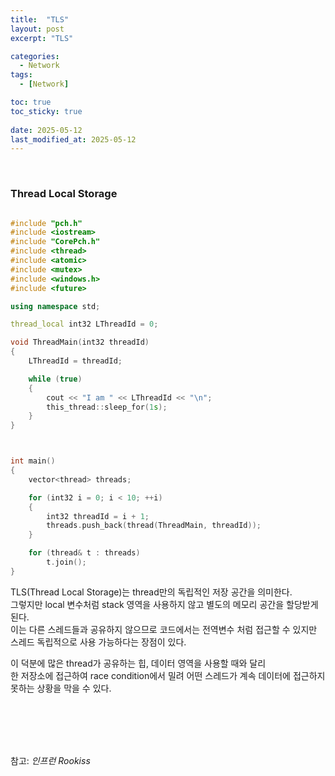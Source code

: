 ```yaml
---
title:  "TLS"
layout: post
excerpt: "TLS"

categories:
  - Network
tags:
  - [Network]

toc: true
toc_sticky: true
 
date: 2025-05-12
last_modified_at: 2025-05-12
---
```


<br>

### Thread Local Storage



```cpp

#include "pch.h"
#include <iostream>
#include "CorePch.h"
#include <thread>
#include <atomic> 
#include <mutex>
#include <windows.h>
#include <future>

using namespace std;

thread_local int32 LThreadId = 0;

void ThreadMain(int32 threadId)
{
	LThreadId = threadId;

	while (true)
	{
		cout << "I am " << LThreadId << "\n";
		this_thread::sleep_for(1s);
	}
}



int main()
{
	vector<thread> threads;

	for (int32 i = 0; i < 10; ++i)
	{
		int32 threadId = i + 1;
		threads.push_back(thread(ThreadMain, threadId));
	}

	for (thread& t : threads)
		t.join();
}

```

TLS(Thread Local Storage)는 thread만의 독립적인 저장 공간을 의미한다.  
그렇지만 local 변수처럼 stack 영역을 사용하지 않고 별도의 메모리 공간을 할당받게 된다.  
이는 다른 스레드들과 공유하지 않으므로 코드에서는 전역변수 처럼 접근할 수 있지만  
스레드 독립적으로 사용 가능하다는 장점이 있다.  

이 덕분에 많은 thread가 공유하는 힙, 데이터 영역을 사용할 때와 달리  
한 저장소에 접근하여 race condition에서 밀려 어떤 스레드가 계속 데이터에 접근하지 못하는 상황을 막을 수 있다.  




<br>
<br>
<br>
<br>

참고: _인프런 Rookiss_